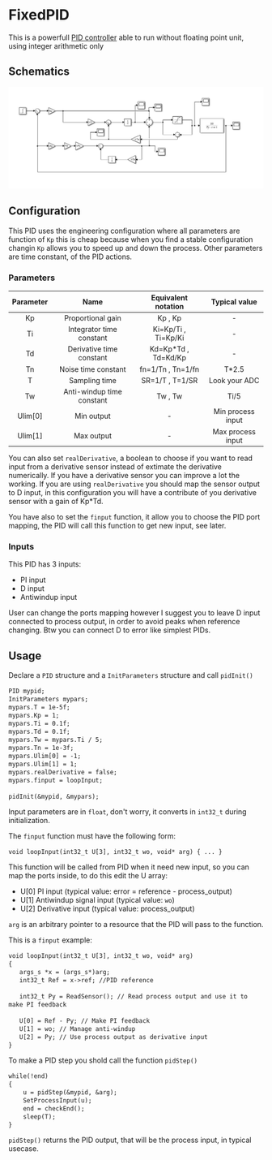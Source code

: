 # FixedPID

This is a powerfull [PID controller](https://en.wikipedia.org/wiki/PID_controller) able to run without floating point unit, using integer arithmetic only

## Schematics
   <img src="diagram.jpg" width="1000">

## Configuration
This PID uses the engineering configuration where all parameters are function of `Kp` this is cheap because when you find a stable configuration changin `Kp` allows you to speed up and down the process. Other parameters are time constant, of the PID actions.

### Parameters
| Parameter 	|            Name           	| Equivalent notation 	| Typical value 	|
|:---------:	|:-------------------------:	|:---------------------:|:---------------:|
|     Kp    	|     Proportional gain     	|       Kp , Kp       	|       -       	|
|     Ti    	|  Integrator time constant 	| Ki=Kp/Ti , Ti=Kp/Ki 	|       -       	|
|     Td    	|  Derivative time constant 	| Kd=Kp*Td , Td=Kd/Kp 	|       -       	|
|     Tn    	|    Noise time constant    	|  fn=1/Tn , Tn=1/fn  	|     T*2.5     	|
|     T     	|       Sampling time       	|   SR=1/T , T=1/SR   	| Look your ADC 	|
|     Tw    	| Anti-windup time constant 	|       Tw , Tw       	|      Ti/5     	|
|   Ulim[0] 	|       Min output           	|          -   	        |Min process input|
|   Ulim[1] 	|       Max output           	|          -   	        |Max process input|

You can also set `realDerivative`, a boolean to choose if you want to read input from a derivative sensor instead of extimate the derivative numerically. If you have a derivative sensor you can improve a lot the working. If you are using `realDerivative` you should map the sensor output to D input, in this configuration you will have a contribute of you derivative sensor with a gain of Kp*Td.

You have also to set the `finput` function, it allow you to choose the PID port mapping, the PID will call this function to get new input, see later.

### Inputs
This PID has 3 inputs:
- PI input
- D input
- Antiwindup input

User can change the ports mapping however I suggest you to leave D input connected to process output, in order to avoid peaks when reference changing. Btw you can connect D to error like simplest PIDs.

## Usage
Declare a `PID` structure and a `InitParameters` structure and call `pidInit()`
```
PID mypid;
InitParameters mypars;
mypars.T = 1e-5f;
mypars.Kp = 1;
mypars.Ti = 0.1f;
mypars.Td = 0.1f;
mypars.Tw = mypars.Ti / 5;
mypars.Tn = 1e-3f; 
mypars.Ulim[0] = -1;
mypars.Ulim[1] = 1;
mypars.realDerivative = false;
mypars.finput = loopInput;
	
pidInit(&mypid, &mypars);
```
Input parameters are in `float`, don't worry, it converts in `int32_t` during initialization.

The `finput` function must have the following form:
```
void loopInput(int32_t U[3], int32_t wo, void* arg) { ... }
```
This function will be called from PID when it need new input, so you can map the ports inside, to do this edit the U array:
- U[0] PI input (typical value: error = reference - process_output)
- U[1] Antiwindup signal input (typical value: `wo`)
- U[2] Derivative input (typical value: process_output)

 `arg` is an arbitrary pointer to a resource that the PID will pass to the function.
 
 This is a `finput` example:
 ```
void loopInput(int32_t U[3], int32_t wo, void* arg)
{
	args_s *x = (args_s*)arg;
	int32_t Ref = x->ref; //PID reference 

	int32_t Py = ReadSensor(); // Read process output and use it to make PI feedback

	U[0] = Ref - Py; // Make PI feedback
	U[1] = wo; // Manage anti-windup
	U[2] = Py; // Use process output as derivative input
}
 ```
 To make a PID step you shold call the function `pidStep()`
```
while(!end)
{
	u = pidStep(&mypid, &arg);
	SetProcessInput(u);
	end = checkEnd();
	sleep(T);
}
```
`pidStep()` returns the PID output, that will be the process input, in typical usecase.




